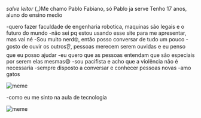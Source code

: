 *salve leitor*
(_)Me chamo Pablo Fabiano, só Pablo ja serve
Tenho 17 anos, aluno do ensino medio

-quero fazer faculdade de engenharia robotica, maquinas são legais e o futuro do mundo
-não sei pq estou usando esse site para me apresentar, mas vai né
-Sou muito nerd🤓, então posso conversar de tudo um pouco
-gosto de ouvir os outros👂, pessoas merecem serem ouvidas e eu penso que eu posso ajudar
-eu quero que as pessoas entendam que são especiais por serem elas mesmas😄
-sou pacifista e acho que a violência não é necessaria 
-sempre disposto a conversar e conhecer pessoas novas
-amo gatos


![meme](https://media1.tenor.com/m/WcT5sqK21pAAAAAC/toothless-dance-cat-toothless-cat.gif)


-como eu me sinto na aula de tecnologia 



![meme](https://media1.tenor.com/m/CgGUXc-LDc4AAAAC/hacker-pc.gif)

